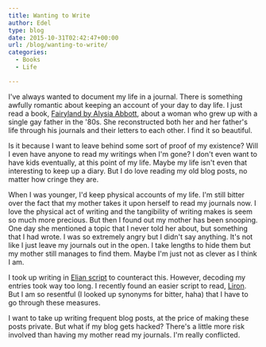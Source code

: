 ```yaml
---
title: Wanting to Write
author: Edel
type: blog
date: 2015-10-31T02:42:47+00:00
url: /blog/wanting-to-write/
categories:
  - Books
  - Life

---
```

I've always wanted to document my life in a journal. There is something awfully romantic about keeping an account of your day to day life. I just read a book, [Fairyland by Alysia Abbott][1], about a woman who grew up with a single gay father in the '80s. She reconstructed both her and her father's life through his journals and their letters to each other. I find it so beautiful.

Is it because I want to leave behind some sort of proof of my existence? Will I even have anyone to read my writings when I'm gone? I don't even want to have kids eventually, at this point of my life. Maybe my life isn't even that interesting to keep up a diary. But I do love reading my old blog posts, no matter how cringe they are.

When I was younger, I'd keep physical accounts of my life. I'm still bitter over the fact that my mother takes it upon herself to read my journals now. I love the physical act of writing and the tangibility of writing makes is seem so much more precious. But then I found out my mother has been snooping. One day she mentioned a topic that I never told her about, but something that I had wrote. I was so extremely angry but I didn't say anything. It's not like I just leave my journals out in the open. I take lengths to hide them but my mother still manages to find them. Maybe I'm just not as clever as I think I am.

I took up writing in [Elian script][2] to counteract this. However, decoding my entries took way too long. I recently found an easier script to read, [Liron][3]. But I am so resentful (I looked up synonyms for bitter, haha) that I have to go through these measures.

I want to take up writing frequent blog posts, at the price of making these posts private. But what if my blog gets hacked? There's a little more risk involved than having my mother read my journals. I'm really conflicted.




 [1]: http://books.erzadel.net/index.php?p=books.fairyland-a-memoir-of-my-father
 [2]: http://www.omniglot.com/conscripts/elianscript.htm
 [3]: http://www.omniglot.com/conscripts/liron.php